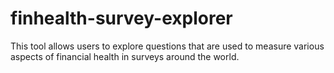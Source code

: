 # finhealth-survey-explorer
This tool allows users to explore questions that are used to measure various aspects of financial health in surveys around the world.
